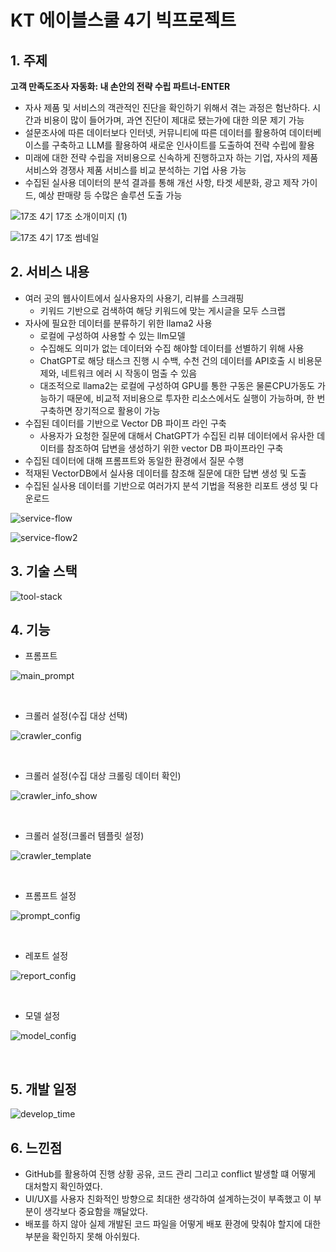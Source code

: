 # KT 에이블스쿨 4기 빅프로젝트

## 1. 주제
**고객 만족도조사 자동화: 내 손안의 전략 수립 파트너-ENTER**
- 자사 제품 및 서비스의 객관적인 진단을 확인하기 위해서 겪는 과정은 험난하다. 시간과 비용이 많이 들어가며, 과연 진단이 제대로 됐는가에 대한 의문 제기 가능
- 설문조사에 따른 데이터보다 인터넷, 커뮤니티에 따른 데이터를 활용하여 데이터베이스를 구축하고 LLM를 활용하여 새로운 인사이트를 도출하여 전략 수립에 활용
- 미래에 대한 전략 수립을 저비용으로 신속하게 진행하고자 하는 기업, 자사의 제품 서비스와 경쟁사 제품 서비스를 비교 분석하는 기업 사용 가능
- 수집된 실사용 데이터의 분석 결과를 통해 개선 사항, 타겟 세분화, 광고 제작 가이드, 예상 판매량 등 수많은 솔루션 도출 가능
  
![17조  4기 17조 소개이미지 (1)](https://github.com/user-attachments/assets/354dde58-7197-4814-9320-ed760432e065)
  
![17조  4기 17조 썸네일](https://github.com/user-attachments/assets/2a2d28e7-2b77-4607-b724-6db75ad3497b)



## 2. 서비스 내용
- 여러 곳의 웹사이트에서 실사용자의 사용기, 리뷰를 스크래핑
   - 키워드 기반으로 검색하여 해당 키워드에 맞는 게시글을 모두 스크랩
- 자사에 필요한 데이터를 분류하기 위한 llama2 사용
   - 로컬에 구성하여 사용할 수 있는 llm모델
   - 수집해도 의미가 없는 데이터와 수집 해야할 데이터를 선별하기 위해 사용
   - ChatGPT로 해당 태스크 진행 시 수백, 수천 건의 데이터를 API호출 시 비용문제와, 네트워크 에러 시 작동이 멈출 수 있음
   - 대조적으로 llama2는 로컬에 구성하여 GPU를 통한 구동은 물론CPU가동도 가능하기 때문에, 비교적 저비용으로 투자한 리소스에서도 실행이 가능하며, 한 번 구축하면 장기적으로 활용이 가능
- 수집된 데이터를 기반으로 Vector DB 파이프 라인 구축
   - 사용자가 요청한 질문에 대해서 ChatGPT가 수집된 리뷰 데이터에서 유사한 데이터를 참조하여 답변을 생성하기 위한 vector DB 파이프라인 구축
- 수집된 데이터에 대해 프롬프트와 동일한 환경에서 질문 수행
- 적재된 VectorDB에서 실사용 데이터를 참조해 질문에 대한 답변 생성 및 도출
- 수집된 실사용 데이터를 기반으로 여러가지 분석 기법을 적용한 리포트 생성 및 다운로드

![service-flow](https://github.com/user-attachments/assets/e4803b79-4415-4a34-b61b-59b00b3bccdd)

![service-flow2](https://github.com/user-attachments/assets/ac86b6a0-84fa-4e77-ae8f-a4d69180ac31)



## 3. 기술 스택

![tool-stack](https://github.com/user-attachments/assets/3b6d1880-9993-4394-a0a9-77a59341f399)


## 4. 기능
   - 프롬프트
     
   ![main_prompt](https://github.com/user-attachments/assets/e42cc0db-91b2-493c-9ae8-cdcecff0917f)

   &nbsp;
   
   - 크롤러 설정(수집 대상 선택)
     
   ![crawler_config](https://github.com/user-attachments/assets/6a12710a-d888-403f-92c6-45cd632aa94d)

    
   &nbsp;

   - 크롤러 설정(수집 대상 크롤링 데이터 확인)

   ![crawler_info_show](https://github.com/user-attachments/assets/b0c96c3c-95a4-4cce-be98-dc1365d56fbe)

    
   &nbsp;

   - 크롤러 설정(크롤러 템플릿 설정)
     
   ![crawler_template](https://github.com/user-attachments/assets/c0fc263f-f283-4564-a3ba-f4b4d7b17135)


   &nbsp;

   - 프롬프트 설정
     
   ![prompt_config](https://github.com/user-attachments/assets/ce623d35-64e4-4dda-b37c-698c9ee137bb)


   &nbsp;

   - 레포트 설정
     
   ![report_config](https://github.com/user-attachments/assets/c1475aa8-12ce-4116-97e2-dc4335c79cca)

   &nbsp;

   - 모델 설정
     
   ![model_config](https://github.com/user-attachments/assets/b53f8de7-d880-4067-9dae-59215802369b)


   &nbsp;
     
## 5. 개발 일정

![develop_time](https://github.com/user-attachments/assets/925502d7-ff59-4d02-aaaa-99658a4abfb6)





## 6. 느낀점
- GitHub를 활용하여 진행 상황 공유, 코드 관리 그리고 conflict 발생할 떄 어떻게 대처할지 확인하였다.
- UI/UX를 사용자 친화적인 방향으로 최대한 생각하여 설계하는것이 부족했고 이 부분이 생각보다 중요함을 꺠달았다.
- 배포를 하지 않아 실제 개발된 코드 파일을 어떻게 배포 환경에 맞춰야 할지에 대한 부분을 확인하지 못해 아쉬웠다.
